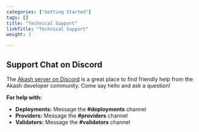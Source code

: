 ```yaml
---
categories: ["Getting Started"]
tags: []
title: "Technical Support"
linkTitle: "Technical Support"
weight: 3

---
```


## Support Chat on Discord

The [Akash server on Discord](https://discord.akash.network) is a great place to find friendly help from the Akash developer community. Come say hello and ask a question!

**For help with:**

* **Deployments:** Message the **#deployments** channel
* **Providers:** Message the **#providers** channel
* **Validators:** Message the **#validators** channel